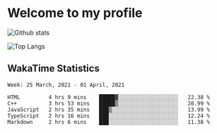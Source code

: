 # Welcome to my profile

![Github stats](https://github-readme-stats.vercel.app/api?username=xinthose&show_icons=true&theme=radical&count_private=true)

![Top Langs](https://github-readme-stats.vercel.app/api/top-langs/?username=xinthose)

## WakaTime Statistics
<!--START_SECTION:waka-->
```text
Week: 25 March, 2021 - 01 April, 2021

HTML         4 hrs 9 mins    █████▓░░░░░░░░░░░░░░░░░░░   22.38 % 
C++          3 hrs 53 mins   █████▒░░░░░░░░░░░░░░░░░░░   20.99 % 
JavaScript   2 hrs 35 mins   ███▒░░░░░░░░░░░░░░░░░░░░░   13.99 % 
TypeScript   2 hrs 16 mins   ███░░░░░░░░░░░░░░░░░░░░░░   12.24 % 
Markdown     2 hrs 6 mins    ███░░░░░░░░░░░░░░░░░░░░░░   11.38 % 
```
<!--END_SECTION:waka-->
